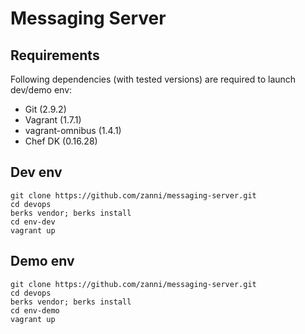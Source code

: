 # Messaging Server 

## Requirements

Following dependencies (with tested versions) are required to launch dev/demo env:
 - Git (2.9.2)
 - Vagrant (1.7.1)
 - vagrant-omnibus (1.4.1)
 - Chef DK (0.16.28)

## Dev env
	git clone https://github.com/zanni/messaging-server.git
	cd devops
	berks vendor; berks install
	cd env-dev
	vagrant up

## Demo env

	git clone https://github.com/zanni/messaging-server.git
	cd devops
	berks vendor; berks install
	cd env-demo
	vagrant up